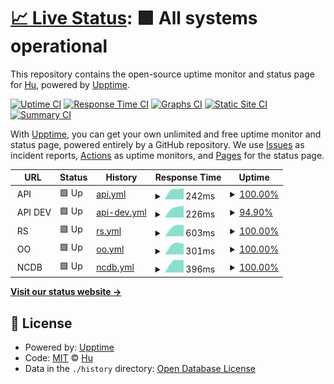 # [📈 Live Status](https://huchen086.github.io/monitor): <!--live status--> **🟩 All systems operational**

This repository contains the open-source uptime monitor and status page for [Hu](https://huchen086.github.io/monitor), powered by [Upptime](https://github.com/upptime/upptime).

[![Uptime CI](https://github.com/huchen086/monitor/workflows/Uptime%20CI/badge.svg)](https://github.com/huchen086/monitor/actions?query=workflow%3A%22Uptime+CI%22)
[![Response Time CI](https://github.com/huchen086/monitor/workflows/Response%20Time%20CI/badge.svg)](https://github.com/huchen086/monitor/actions?query=workflow%3A%22Response+Time+CI%22)
[![Graphs CI](https://github.com/huchen086/monitor/workflows/Graphs%20CI/badge.svg)](https://github.com/huchen086/monitor/actions?query=workflow%3A%22Graphs+CI%22)
[![Static Site CI](https://github.com/huchen086/monitor/workflows/Static%20Site%20CI/badge.svg)](https://github.com/huchen086/monitor/actions?query=workflow%3A%22Static+Site+CI%22)
[![Summary CI](https://github.com/huchen086/monitor/workflows/Summary%20CI/badge.svg)](https://github.com/huchen086/monitor/actions?query=workflow%3A%22Summary+CI%22)

With [Upptime](https://upptime.js.org), you can get your own unlimited and free uptime monitor and status page, powered entirely by a GitHub repository. We use [Issues](https://github.com/huchen086/monitor/issues) as incident reports, [Actions](https://github.com/huchen086/monitor/actions) as uptime monitors, and [Pages](https://huchen086.github.io/monitor) for the status page.

<!--start: status pages-->
<!-- This summary is generated by Upptime (https://github.com/upptime/upptime) -->
<!-- Do not edit this manually, your changes will be overwritten -->
<!-- prettier-ignore -->
| URL | Status | History | Response Time | Uptime |
| --- | ------ | ------- | ------------- | ------ |
| <img alt="" src="https://favicons.githubusercontent.com/null" height="13"> API | 🟩 Up | [api.yml](https://github.com/huchen086/monitor/commits/HEAD/history/api.yml) | <details><summary><img alt="Response time graph" src="./graphs/api/response-time-week.png" height="20"> 242ms</summary><br><a href="https://huchen086.github.io/monitor/history/api"><img alt="Response time 242" src="https://img.shields.io/endpoint?url=https%3A%2F%2Fraw.githubusercontent.com%2Fhuchen086%2Fmonitor%2FHEAD%2Fapi%2Fapi%2Fresponse-time.json"></a><br><a href="https://huchen086.github.io/monitor/history/api"><img alt="24-hour response time 242" src="https://img.shields.io/endpoint?url=https%3A%2F%2Fraw.githubusercontent.com%2Fhuchen086%2Fmonitor%2FHEAD%2Fapi%2Fapi%2Fresponse-time-day.json"></a><br><a href="https://huchen086.github.io/monitor/history/api"><img alt="7-day response time 242" src="https://img.shields.io/endpoint?url=https%3A%2F%2Fraw.githubusercontent.com%2Fhuchen086%2Fmonitor%2FHEAD%2Fapi%2Fapi%2Fresponse-time-week.json"></a><br><a href="https://huchen086.github.io/monitor/history/api"><img alt="30-day response time 242" src="https://img.shields.io/endpoint?url=https%3A%2F%2Fraw.githubusercontent.com%2Fhuchen086%2Fmonitor%2FHEAD%2Fapi%2Fapi%2Fresponse-time-month.json"></a><br><a href="https://huchen086.github.io/monitor/history/api"><img alt="1-year response time 242" src="https://img.shields.io/endpoint?url=https%3A%2F%2Fraw.githubusercontent.com%2Fhuchen086%2Fmonitor%2FHEAD%2Fapi%2Fapi%2Fresponse-time-year.json"></a></details> | <details><summary><a href="https://huchen086.github.io/monitor/history/api">100.00%</a></summary><a href="https://huchen086.github.io/monitor/history/api"><img alt="All-time uptime 100.00%" src="https://img.shields.io/endpoint?url=https%3A%2F%2Fraw.githubusercontent.com%2Fhuchen086%2Fmonitor%2FHEAD%2Fapi%2Fapi%2Fuptime.json"></a><br><a href="https://huchen086.github.io/monitor/history/api"><img alt="24-hour uptime 100.00%" src="https://img.shields.io/endpoint?url=https%3A%2F%2Fraw.githubusercontent.com%2Fhuchen086%2Fmonitor%2FHEAD%2Fapi%2Fapi%2Fuptime-day.json"></a><br><a href="https://huchen086.github.io/monitor/history/api"><img alt="7-day uptime 100.00%" src="https://img.shields.io/endpoint?url=https%3A%2F%2Fraw.githubusercontent.com%2Fhuchen086%2Fmonitor%2FHEAD%2Fapi%2Fapi%2Fuptime-week.json"></a><br><a href="https://huchen086.github.io/monitor/history/api"><img alt="30-day uptime 100.00%" src="https://img.shields.io/endpoint?url=https%3A%2F%2Fraw.githubusercontent.com%2Fhuchen086%2Fmonitor%2FHEAD%2Fapi%2Fapi%2Fuptime-month.json"></a><br><a href="https://huchen086.github.io/monitor/history/api"><img alt="1-year uptime 100.00%" src="https://img.shields.io/endpoint?url=https%3A%2F%2Fraw.githubusercontent.com%2Fhuchen086%2Fmonitor%2FHEAD%2Fapi%2Fapi%2Fuptime-year.json"></a></details>
| <img alt="" src="https://favicons.githubusercontent.com/null" height="13"> API DEV | 🟩 Up | [api-dev.yml](https://github.com/huchen086/monitor/commits/HEAD/history/api-dev.yml) | <details><summary><img alt="Response time graph" src="./graphs/api-dev/response-time-week.png" height="20"> 226ms</summary><br><a href="https://huchen086.github.io/monitor/history/api-dev"><img alt="Response time 226" src="https://img.shields.io/endpoint?url=https%3A%2F%2Fraw.githubusercontent.com%2Fhuchen086%2Fmonitor%2FHEAD%2Fapi%2Fapi-dev%2Fresponse-time.json"></a><br><a href="https://huchen086.github.io/monitor/history/api-dev"><img alt="24-hour response time 226" src="https://img.shields.io/endpoint?url=https%3A%2F%2Fraw.githubusercontent.com%2Fhuchen086%2Fmonitor%2FHEAD%2Fapi%2Fapi-dev%2Fresponse-time-day.json"></a><br><a href="https://huchen086.github.io/monitor/history/api-dev"><img alt="7-day response time 226" src="https://img.shields.io/endpoint?url=https%3A%2F%2Fraw.githubusercontent.com%2Fhuchen086%2Fmonitor%2FHEAD%2Fapi%2Fapi-dev%2Fresponse-time-week.json"></a><br><a href="https://huchen086.github.io/monitor/history/api-dev"><img alt="30-day response time 226" src="https://img.shields.io/endpoint?url=https%3A%2F%2Fraw.githubusercontent.com%2Fhuchen086%2Fmonitor%2FHEAD%2Fapi%2Fapi-dev%2Fresponse-time-month.json"></a><br><a href="https://huchen086.github.io/monitor/history/api-dev"><img alt="1-year response time 226" src="https://img.shields.io/endpoint?url=https%3A%2F%2Fraw.githubusercontent.com%2Fhuchen086%2Fmonitor%2FHEAD%2Fapi%2Fapi-dev%2Fresponse-time-year.json"></a></details> | <details><summary><a href="https://huchen086.github.io/monitor/history/api-dev">94.90%</a></summary><a href="https://huchen086.github.io/monitor/history/api-dev"><img alt="All-time uptime 94.90%" src="https://img.shields.io/endpoint?url=https%3A%2F%2Fraw.githubusercontent.com%2Fhuchen086%2Fmonitor%2FHEAD%2Fapi%2Fapi-dev%2Fuptime.json"></a><br><a href="https://huchen086.github.io/monitor/history/api-dev"><img alt="24-hour uptime 94.90%" src="https://img.shields.io/endpoint?url=https%3A%2F%2Fraw.githubusercontent.com%2Fhuchen086%2Fmonitor%2FHEAD%2Fapi%2Fapi-dev%2Fuptime-day.json"></a><br><a href="https://huchen086.github.io/monitor/history/api-dev"><img alt="7-day uptime 94.90%" src="https://img.shields.io/endpoint?url=https%3A%2F%2Fraw.githubusercontent.com%2Fhuchen086%2Fmonitor%2FHEAD%2Fapi%2Fapi-dev%2Fuptime-week.json"></a><br><a href="https://huchen086.github.io/monitor/history/api-dev"><img alt="30-day uptime 94.90%" src="https://img.shields.io/endpoint?url=https%3A%2F%2Fraw.githubusercontent.com%2Fhuchen086%2Fmonitor%2FHEAD%2Fapi%2Fapi-dev%2Fuptime-month.json"></a><br><a href="https://huchen086.github.io/monitor/history/api-dev"><img alt="1-year uptime 94.90%" src="https://img.shields.io/endpoint?url=https%3A%2F%2Fraw.githubusercontent.com%2Fhuchen086%2Fmonitor%2FHEAD%2Fapi%2Fapi-dev%2Fuptime-year.json"></a></details>
| <img alt="" src="https://favicons.githubusercontent.com/null" height="13"> RS | 🟩 Up | [rs.yml](https://github.com/huchen086/monitor/commits/HEAD/history/rs.yml) | <details><summary><img alt="Response time graph" src="./graphs/rs/response-time-week.png" height="20"> 603ms</summary><br><a href="https://huchen086.github.io/monitor/history/rs"><img alt="Response time 603" src="https://img.shields.io/endpoint?url=https%3A%2F%2Fraw.githubusercontent.com%2Fhuchen086%2Fmonitor%2FHEAD%2Fapi%2Frs%2Fresponse-time.json"></a><br><a href="https://huchen086.github.io/monitor/history/rs"><img alt="24-hour response time 603" src="https://img.shields.io/endpoint?url=https%3A%2F%2Fraw.githubusercontent.com%2Fhuchen086%2Fmonitor%2FHEAD%2Fapi%2Frs%2Fresponse-time-day.json"></a><br><a href="https://huchen086.github.io/monitor/history/rs"><img alt="7-day response time 603" src="https://img.shields.io/endpoint?url=https%3A%2F%2Fraw.githubusercontent.com%2Fhuchen086%2Fmonitor%2FHEAD%2Fapi%2Frs%2Fresponse-time-week.json"></a><br><a href="https://huchen086.github.io/monitor/history/rs"><img alt="30-day response time 603" src="https://img.shields.io/endpoint?url=https%3A%2F%2Fraw.githubusercontent.com%2Fhuchen086%2Fmonitor%2FHEAD%2Fapi%2Frs%2Fresponse-time-month.json"></a><br><a href="https://huchen086.github.io/monitor/history/rs"><img alt="1-year response time 603" src="https://img.shields.io/endpoint?url=https%3A%2F%2Fraw.githubusercontent.com%2Fhuchen086%2Fmonitor%2FHEAD%2Fapi%2Frs%2Fresponse-time-year.json"></a></details> | <details><summary><a href="https://huchen086.github.io/monitor/history/rs">100.00%</a></summary><a href="https://huchen086.github.io/monitor/history/rs"><img alt="All-time uptime 100.00%" src="https://img.shields.io/endpoint?url=https%3A%2F%2Fraw.githubusercontent.com%2Fhuchen086%2Fmonitor%2FHEAD%2Fapi%2Frs%2Fuptime.json"></a><br><a href="https://huchen086.github.io/monitor/history/rs"><img alt="24-hour uptime 100.00%" src="https://img.shields.io/endpoint?url=https%3A%2F%2Fraw.githubusercontent.com%2Fhuchen086%2Fmonitor%2FHEAD%2Fapi%2Frs%2Fuptime-day.json"></a><br><a href="https://huchen086.github.io/monitor/history/rs"><img alt="7-day uptime 100.00%" src="https://img.shields.io/endpoint?url=https%3A%2F%2Fraw.githubusercontent.com%2Fhuchen086%2Fmonitor%2FHEAD%2Fapi%2Frs%2Fuptime-week.json"></a><br><a href="https://huchen086.github.io/monitor/history/rs"><img alt="30-day uptime 100.00%" src="https://img.shields.io/endpoint?url=https%3A%2F%2Fraw.githubusercontent.com%2Fhuchen086%2Fmonitor%2FHEAD%2Fapi%2Frs%2Fuptime-month.json"></a><br><a href="https://huchen086.github.io/monitor/history/rs"><img alt="1-year uptime 100.00%" src="https://img.shields.io/endpoint?url=https%3A%2F%2Fraw.githubusercontent.com%2Fhuchen086%2Fmonitor%2FHEAD%2Fapi%2Frs%2Fuptime-year.json"></a></details>
| <img alt="" src="https://favicons.githubusercontent.com/null" height="13"> OO | 🟩 Up | [oo.yml](https://github.com/huchen086/monitor/commits/HEAD/history/oo.yml) | <details><summary><img alt="Response time graph" src="./graphs/oo/response-time-week.png" height="20"> 301ms</summary><br><a href="https://huchen086.github.io/monitor/history/oo"><img alt="Response time 301" src="https://img.shields.io/endpoint?url=https%3A%2F%2Fraw.githubusercontent.com%2Fhuchen086%2Fmonitor%2FHEAD%2Fapi%2Foo%2Fresponse-time.json"></a><br><a href="https://huchen086.github.io/monitor/history/oo"><img alt="24-hour response time 301" src="https://img.shields.io/endpoint?url=https%3A%2F%2Fraw.githubusercontent.com%2Fhuchen086%2Fmonitor%2FHEAD%2Fapi%2Foo%2Fresponse-time-day.json"></a><br><a href="https://huchen086.github.io/monitor/history/oo"><img alt="7-day response time 301" src="https://img.shields.io/endpoint?url=https%3A%2F%2Fraw.githubusercontent.com%2Fhuchen086%2Fmonitor%2FHEAD%2Fapi%2Foo%2Fresponse-time-week.json"></a><br><a href="https://huchen086.github.io/monitor/history/oo"><img alt="30-day response time 301" src="https://img.shields.io/endpoint?url=https%3A%2F%2Fraw.githubusercontent.com%2Fhuchen086%2Fmonitor%2FHEAD%2Fapi%2Foo%2Fresponse-time-month.json"></a><br><a href="https://huchen086.github.io/monitor/history/oo"><img alt="1-year response time 301" src="https://img.shields.io/endpoint?url=https%3A%2F%2Fraw.githubusercontent.com%2Fhuchen086%2Fmonitor%2FHEAD%2Fapi%2Foo%2Fresponse-time-year.json"></a></details> | <details><summary><a href="https://huchen086.github.io/monitor/history/oo">100.00%</a></summary><a href="https://huchen086.github.io/monitor/history/oo"><img alt="All-time uptime 100.00%" src="https://img.shields.io/endpoint?url=https%3A%2F%2Fraw.githubusercontent.com%2Fhuchen086%2Fmonitor%2FHEAD%2Fapi%2Foo%2Fuptime.json"></a><br><a href="https://huchen086.github.io/monitor/history/oo"><img alt="24-hour uptime 100.00%" src="https://img.shields.io/endpoint?url=https%3A%2F%2Fraw.githubusercontent.com%2Fhuchen086%2Fmonitor%2FHEAD%2Fapi%2Foo%2Fuptime-day.json"></a><br><a href="https://huchen086.github.io/monitor/history/oo"><img alt="7-day uptime 100.00%" src="https://img.shields.io/endpoint?url=https%3A%2F%2Fraw.githubusercontent.com%2Fhuchen086%2Fmonitor%2FHEAD%2Fapi%2Foo%2Fuptime-week.json"></a><br><a href="https://huchen086.github.io/monitor/history/oo"><img alt="30-day uptime 100.00%" src="https://img.shields.io/endpoint?url=https%3A%2F%2Fraw.githubusercontent.com%2Fhuchen086%2Fmonitor%2FHEAD%2Fapi%2Foo%2Fuptime-month.json"></a><br><a href="https://huchen086.github.io/monitor/history/oo"><img alt="1-year uptime 100.00%" src="https://img.shields.io/endpoint?url=https%3A%2F%2Fraw.githubusercontent.com%2Fhuchen086%2Fmonitor%2FHEAD%2Fapi%2Foo%2Fuptime-year.json"></a></details>
| <img alt="" src="https://favicons.githubusercontent.com/null" height="13"> NCDB | 🟩 Up | [ncdb.yml](https://github.com/huchen086/monitor/commits/HEAD/history/ncdb.yml) | <details><summary><img alt="Response time graph" src="./graphs/ncdb/response-time-week.png" height="20"> 396ms</summary><br><a href="https://huchen086.github.io/monitor/history/ncdb"><img alt="Response time 396" src="https://img.shields.io/endpoint?url=https%3A%2F%2Fraw.githubusercontent.com%2Fhuchen086%2Fmonitor%2FHEAD%2Fapi%2Fncdb%2Fresponse-time.json"></a><br><a href="https://huchen086.github.io/monitor/history/ncdb"><img alt="24-hour response time 396" src="https://img.shields.io/endpoint?url=https%3A%2F%2Fraw.githubusercontent.com%2Fhuchen086%2Fmonitor%2FHEAD%2Fapi%2Fncdb%2Fresponse-time-day.json"></a><br><a href="https://huchen086.github.io/monitor/history/ncdb"><img alt="7-day response time 396" src="https://img.shields.io/endpoint?url=https%3A%2F%2Fraw.githubusercontent.com%2Fhuchen086%2Fmonitor%2FHEAD%2Fapi%2Fncdb%2Fresponse-time-week.json"></a><br><a href="https://huchen086.github.io/monitor/history/ncdb"><img alt="30-day response time 396" src="https://img.shields.io/endpoint?url=https%3A%2F%2Fraw.githubusercontent.com%2Fhuchen086%2Fmonitor%2FHEAD%2Fapi%2Fncdb%2Fresponse-time-month.json"></a><br><a href="https://huchen086.github.io/monitor/history/ncdb"><img alt="1-year response time 396" src="https://img.shields.io/endpoint?url=https%3A%2F%2Fraw.githubusercontent.com%2Fhuchen086%2Fmonitor%2FHEAD%2Fapi%2Fncdb%2Fresponse-time-year.json"></a></details> | <details><summary><a href="https://huchen086.github.io/monitor/history/ncdb">100.00%</a></summary><a href="https://huchen086.github.io/monitor/history/ncdb"><img alt="All-time uptime 100.00%" src="https://img.shields.io/endpoint?url=https%3A%2F%2Fraw.githubusercontent.com%2Fhuchen086%2Fmonitor%2FHEAD%2Fapi%2Fncdb%2Fuptime.json"></a><br><a href="https://huchen086.github.io/monitor/history/ncdb"><img alt="24-hour uptime 100.00%" src="https://img.shields.io/endpoint?url=https%3A%2F%2Fraw.githubusercontent.com%2Fhuchen086%2Fmonitor%2FHEAD%2Fapi%2Fncdb%2Fuptime-day.json"></a><br><a href="https://huchen086.github.io/monitor/history/ncdb"><img alt="7-day uptime 100.00%" src="https://img.shields.io/endpoint?url=https%3A%2F%2Fraw.githubusercontent.com%2Fhuchen086%2Fmonitor%2FHEAD%2Fapi%2Fncdb%2Fuptime-week.json"></a><br><a href="https://huchen086.github.io/monitor/history/ncdb"><img alt="30-day uptime 100.00%" src="https://img.shields.io/endpoint?url=https%3A%2F%2Fraw.githubusercontent.com%2Fhuchen086%2Fmonitor%2FHEAD%2Fapi%2Fncdb%2Fuptime-month.json"></a><br><a href="https://huchen086.github.io/monitor/history/ncdb"><img alt="1-year uptime 100.00%" src="https://img.shields.io/endpoint?url=https%3A%2F%2Fraw.githubusercontent.com%2Fhuchen086%2Fmonitor%2FHEAD%2Fapi%2Fncdb%2Fuptime-year.json"></a></details>

<!--end: status pages-->

[**Visit our status website →**](https://huchen086.github.io/monitor)

## 📄 License

- Powered by: [Upptime](https://github.com/upptime/upptime)
- Code: [MIT](./LICENSE) © [Hu](https://huchen086.github.io/monitor)
- Data in the `./history` directory: [Open Database License](https://opendatacommons.org/licenses/odbl/1-0/)
